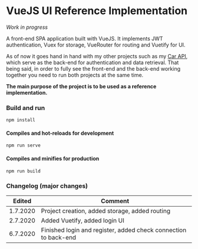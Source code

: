 # VueJS UI Reference Implementation

_Work in progress_

A front-end SPA application built with VueJS. It implements JWT authentication, Vuex for storage, VueRouter for routing and Vuetify for UI.

As of now it goes hand in hand with my other projects such as my
[Car API](https://github.com/PatriQ94/CarAPITemplate), which serve as the back-end for authentication and data retrieval. That being said, in order to fully see the front-end and the back-end working together you need to run both projects at the same time.

**The main purpose of the project is to be used as a reference implementation.**

### Build and run

```
npm install
```

#### Compiles and hot-reloads for development

```
npm run serve
```

#### Compiles and minifies for production

```
npm run build
```

### Changelog (major changes)

| Edited   | Comment                                                         |
| -------- | --------------------------------------------------------------- |
| 1.7.2020 | Project creation, added storage, added routing                  |
| 2.7.2020 | Added Vuetify, added login UI                                   |
| 6.7.2020 | Finished login and register, added check connection to back-end |

